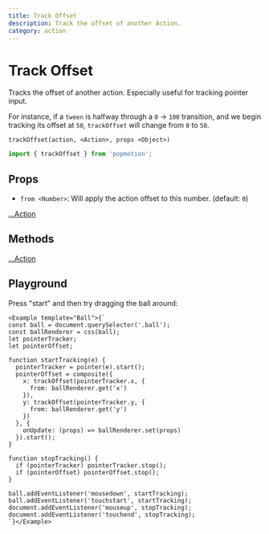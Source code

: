 ```yaml
---
title: Track Offset
description: Track the offset of another Action.
category: action
---
```


# Track Offset

Tracks the offset of another action. Especially useful for tracking pointer input.

For instance, if a `tween` is halfway through a `0` -> `100` transition, and we begin tracking its offset at `50`, `trackOffset` will change from `0` to `50`.

`trackOffset(action, <Action>, props <Object>)`

```javascript
import { trackOffset } from 'popmotion';
```

## Props

- `from <Number>`: Will apply the action offset to this number. (default: `0`)

[...Action](action)

## Methods

[...Action](action)

## Playground

Press "start" and then try dragging the ball around:

```marksy
<Example template="Ball">{`
const ball = document.querySelector('.ball');
const ballRenderer = css(ball);
let pointerTracker;
let pointerOffset;

function startTracking(e) {
  pointerTracker = pointer(e).start();
  pointerOffset = composite({
    x: trackOffset(pointerTracker.x, {
      from: ballRenderer.get('x')
    }),
    y: trackOffset(pointerTracker.y, {
      from: ballRenderer.get('y')
    })
  }, {
    onUpdate: (props) => ballRenderer.set(props)
  }).start();
}

function stopTracking() {
  if (pointerTracker) pointerTracker.stop();
  if (pointerOffset) pointerOffset.stop();
}

ball.addEventListener('mousedown', startTracking);
ball.addEventListener('touchstart', startTracking);
document.addEventListener('mouseup', stopTracking);
document.addEventListener('touchend', stopTracking);
`}</Example>
```
